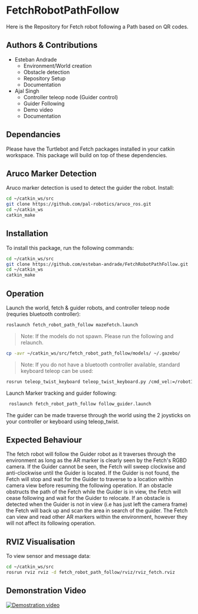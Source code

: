 # FetchRobotPathFollow
Here is the Repository for Fetch robot following a Path based on QR codes.
## Authors & Contributions
* Esteban Andrade
    * Environment/World creation
    * Obstacle detection 
    * Repository Setup
    * Documentation
* Ajal Singh
    * Controller teleop node (Guider control)
    * Guider Following
    * Demo video
    * Documentation

## Dependancies
Please have the Turtlebot and Fetch packages installed in your catkin workspace. This package will build on top of these dependencies.
## Aruco Marker Detection
Aruco marker detection is used to detect the guider the robot.
Install:

```bash
cd ~/catkin_ws/src
git clone https://github.com/pal-robotics/aruco_ros.git
cd ~/catkin_ws
catkin_make
```

## Installation
To install this package, run the following commands:
```bash
cd ~/catkin_ws/src
git clone https://github.com/esteban-andrade/FetchRobotPathFollow.git
cd ~/catkin_ws
catkin_make
```

## Operation
Launch the world, fetch & guider robots, and controller teleop node (requries bluetooth controller):
```bash
roslaunch fetch_robot_path_follow mazeFetch.launch
```
>Note: If the models do not spawn. Please run the following and relaunch. 
 ```bash
 cp -avr ~/catkin_ws/src/fetch_robot_path_follow/models/ ~/.gazebo/
 ```

>Note: If you do not have a bluetooth controller available, standard keyboard teleop can be used:
```bash
rosrun teleop_twist_keyboard teleop_twist_keyboard.py /cmd_vel:=/robot1/cmd_vel
```

 Launch Marker tracking and guider following:
```bash
 roslaunch fetch_robot_path_follow follow_guider.launch
```
The guider can be made traverse through the world using the 2 joysticks on your controller or keyboard using teleop_twist.

## Expected Behaviour
The fetch robot will follow the Guider robot as it traverses through the environment as long as the AR marker is clearly seen by the Fetch's RGBD camera.
If the Guider cannot be seen, the Fetch will sweep clockwise and anti-clockwise until the Guider is located. If the Guider is not found, the Fetch will stop and wait for the Guider to traverse to a location within camera view before resuming the following operation. 
If an obstacle obstructs the path of the Fetch while the Guider is in view, the Fetch will cease following and wait for the Guider to relocate.
If an obstacle is detected when the Guider is not in view (i.e has just left the camera frame) the Fetch will back up and scan the area in search of the guider.
The Fetch can view and read other AR markers within the environment, however they will not affect its following operation.

## RVIZ Visualisation
To view sensor and message data:
```bash
cd ~/catkin_ws/src
rosrun rviz rviz -d fetch_robot_path_follow/rviz/rviz_fetch.rviz
```

## Demonstration Video
[![Demostration video](https://img.youtube.com/vi/TRuqb9f4Vtk/sddefault.jpg)](https://youtu.be/TRuqb9f4Vtk)

